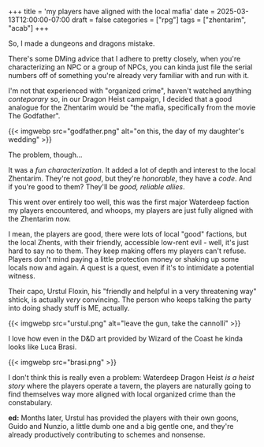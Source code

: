 +++
title = 'my players have aligned with the local mafia'
date = 2025-03-13T12:00:00-07:00
draft = false
categories = ["rpg"]
tags = ["zhentarim", "acab"]
+++

So, I made a dungeons and dragons mistake.

There's some DMing advice that I adhere to pretty closely, when you're characterizing an NPC or a group of NPCs, you can kinda just file the serial numbers off of something you're already very familiar with and run with it.

I'm not that experienced with "organized crime", haven't watched anything _conteporary_
so, in our Dragon Heist campaign,
I decided that a good analogue for the Zhentarim would be "the mafia, specifically from the movie The Godfather".

{{< imgwebp src="godfather.png" alt="on this, the day of my daughter's wedding" >}}

The problem, though...

It was a _fun characterization_. It added a lot of depth and interest to the local Zhentarim.
They're not _good_, but they're _honorable_, they have a _code_. And if you're good to them?
They'll be _good, reliable allies_.

This went over entirely too well, this was the first major Waterdeep faction my players encountered, and
whoops, my players are just fully aligned with the Zhentarim now.

I mean, the players are good, there were lots of local "good" factions, but the local Zhents, with their friendly, accessible low-rent evil - well, it's just hard to say no to them. They keep making offers my players can't refuse. Players don't mind paying a little protection money or shaking up some locals now and again. A quest is a quest, even if it's to intimidate a potential witness.

Their capo, Urstul Floxin, his "friendly and helpful in a very threatening way" shtick, is actually _very_ convincing. The person who keeps talking the party into doing shady stuff is ME, actually.

{{< imgwebp src="urstul.png" alt="leave the gun, take the cannolli" >}}

I love how even in the D&D art provided by Wizard of the Coast he kinda looks like Luca Brasi.

{{< imgwebp src="brasi.png" >}}

I don't think this is really even a problem: Waterdeep Dragon Heist _is a heist story_ where the players operate a tavern, the players are naturally going to find themselves way more aligned with local organized crime than the constabulary.

**ed:** Months later, Urstul has provided the players with their own goons, Guido and Nunzio, a little dumb one and a big gentle one, and they're already productively contributing to schemes and nonsense.
